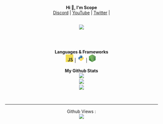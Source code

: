 <p align='center'>
  <b>Hi 👋, I'm Scope</b><br>
  <a href="">Discord</a> |
  <a href="">YouTube</a> |
  <a href="https://twitter.com/scope_open">Twitter</a> |
</p>

<p align="center"><br>
	<img src="https://discord-readme-badge.vercel.app/api?id=890442340370632714">
     </a>
</p>

<br><br>
<p align="center">
	<b>Languages & Frameworks</b>
	<br>
	<code><img height="25" src="https://raw.githubusercontent.com/github/explore/80688e429a7d4ef2fca1e82350fe8e3517d3494d/topics/javascript/javascript.png"></code>&nbsp;|
	<code><img height="25" src="https://raw.githubusercontent.com/github/explore/80688e429a7d4ef2fca1e82350fe8e3517d3494d/topics/python/python.png"></code>&nbsp;|
	<code><img height="25" src="https://raw.githubusercontent.com/github/explore/80688e429a7d4ef2fca1e82350fe8e3517d3494d/topics/nodejs/nodejs.png"></code>&nbsp;
	<br><br>
	<b>My Github Stats</b><br>
    	<img src="https://github-readme-streak-stats.herokuapp.com/?user=ScopeOpen&theme=dark&hide_border=true">
	<br>
	<img src="https://github-readme-stats.vercel.app/api?username=ScopeOpen&include_all_commits=true&show_icons=true&hide_border=true&hide_title=true&count_private=true&theme=dark">
	<br>
	<img src="https://github-readme-stats.vercel.app/api/top-langs/?username=ScopeOpen&layout=compact&count_private=true&langs_count=8&hide_border=true&theme=dark">
</p>


<p>&nbsp;</p>    

---  

<p align="center"> 
  Github Views :<br>
  <img src="https://profile-counter.glitch.me/ScopeOpen/count.svg" />
</p>
